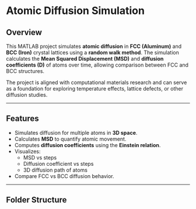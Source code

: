 # Atomic Diffusion Simulation

## Overview
This MATLAB project simulates **atomic diffusion** in **FCC (Aluminum)** and **BCC (Iron)** crystal lattices using a **random walk method**. The simulation calculates the **Mean Squared Displacement (MSD)** and **diffusion coefficients (D)** of atoms over time, allowing comparison between FCC and BCC structures.  

The project is aligned with computational materials research and can serve as a foundation for exploring temperature effects, lattice defects, or other diffusion studies.

---

## Features
- Simulates diffusion for multiple atoms in **3D space**.  
- Calculates **MSD** to quantify atomic movement.  
- Computes **diffusion coefficients** using the **Einstein relation**.  
- Visualizes:
  - MSD vs steps
  - Diffusion coefficient vs steps
  - 3D diffusion path of atoms
- Compare FCC vs BCC diffusion behavior.

---

## Folder Structure
